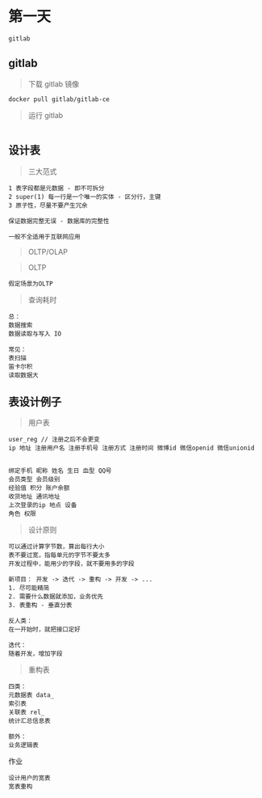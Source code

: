 # 第一天

```
gitlab
```

## gitlab

> 下载 gitlab 镜像
```
docker pull gitlab/gitlab-ce
```

> 运行 gitlab
```
```


## 设计表

> 三大范式
```
1 表字段都是元数据 - 即不可拆分
2 super(1) 每一行是一个唯一的实体 - 区分行，主键
3 原子性，尽量不要产生冗余

保证数据完整无误 - 数据库的完整性

一般不全适用于互联网应用
```

> OLTP/OLAP

> OLTP 
```
假定场景为OLTP
```

> 查询耗时
```
总：
数据搜索
数据读取与写入 IO

常见：
表扫描
笛卡尔积
读取数据大
```

## 表设计例子

> 用户表
```
user_reg // 注册之后不会更变
ip 地址 注册用户名 注册手机号 注册方式 注册时间 微博id 微信openid 微信unionid


绑定手机 昵称 姓名 生日 血型 QQ号
会员类型 会员级别
经验值 积分 账户余额 
收货地址 通讯地址
上次登录的ip 地点 设备
角色 权限
```

> 设计原则
```
可以通过计算字节数，算出每行大小
表不要过宽，指每单元的字节不要太多
开发过程中，能用少的字段，就不要用多的字段

新项目： 开发 -> 迭代 -> 重构 -> 开发 -> ...
1. 尽可能精简
2. 需要什么数据就添加，业务优先
3. 表重构 - 垂直分表

反人类：
在一开始时，就把接口定好

迭代：
随着开发，增加字段
```

> 重构表
```
四类：
元数据表 data_
索引表
关联表 rel_
统计汇总信息表 

额外：
业务逻辑表
```

作业
```
设计用户的宽表
宽表重构
```



